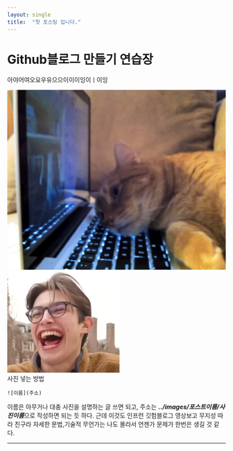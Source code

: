 ```yaml
---
layout: single
title:  "첫 포스팅 입니다."
---
```


# Github블로그 만들기 연습장

아야어여오요우유으으이이이잉이ㅣ이잉

![a5u](../images/2024-01-11-first/a5u.jpg)
![laugh](../images/2024-01-11-first/laugh.png)   
사진 넣는 방법
```
![이름](주소)
```
이름은 아무거나 대충 사진을 설명하는 글 쓰면 되고, 주소는 ***../images/포스트이름/사진이름***으로 작성하면 되는 듯 하다. 근데 이것도 인프런 깃험블로그 영상보고 무지성 따라 친구라 자세한 문법,기술적 무언가는 나도 몰라서 언젠가 문제가 한번은 생길 것 같다.

---

